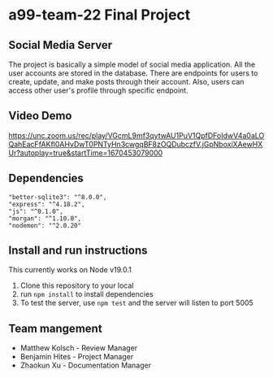 # a99-team-22 Final Project

## Social Media Server

The project is basically a simple model of social media application. All
the user accounts are stored in the database. There are endpoints
for users to create, update, and make posts through their account.
Also, users can access other user's profile through specific
endpoint.

## Video Demo
https://unc.zoom.us/rec/play/VGcmL9mf3qytwAU1PuV1QpfDFoIdwV4a0aLOQahEacFfAKfl0AHvDwT0PNTyHn3cwgqBF8zOQDubczfV.jGpNboxiXAewHXUr?autoplay=true&startTime=1670453079000

## Dependencies
```
"better-sqlite3": "^8.0.0",
"express": "^4.18.2",
"js": "^0.1.0",
"morgan": "^1.10.0",
"nodemon": "^2.0.20"
```

## Install and run instructions

This currently works on Node v19.0.1

1. Clone this repository to your local
2. run `npm install` to install dependencies 
3. To test the server, use `npm test` and the server will listen to port 5005

## Team mangement

- Matthew Kolsch - Review Manager
- Benjamin Hites - Project Manager
- Zhaokun Xu - Documentation Manager

